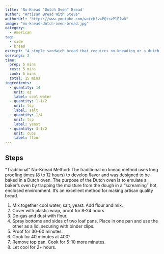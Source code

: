 ```yaml
---
title: 'No-Knead "Dutch Oven" Bread'
author: "Artisan Bread With Steve"
authorUrl: "https://www.youtube.com/watch?v=PQtsvPlE7w8"
image: "no-knead-dutch-oven-bread.jpg"
category:
  - American
tag:
  - side
  - bread
excerpt: "A simple sandwich bread that requires no kneading or a dutch oven, but cooks like you used one."
servings: 2
time:
  prep: 5 mins
  rest: 5 mins
  cook: 5 mins
  total: 15 mins
ingredients:
  - quantity: 14
    unit: oz
    label: cool water
  - quantity: 1-1/2
    unit: tsp
    label: salt
  - quantity: 1/4
    unit: tsp
    label: yeast
  - quantity: 3-1/2
    unit: cups
    label: flour
---
```


## Steps

“Traditional” No-Knead Method: The traditional no knead method uses long proofing times (8 to 12 hours) to develop flavor and was designed to be baked in a Dutch oven. The purpose of the Dutch oven is to emulate a baker’s oven by trapping the moisture from the dough in a “screaming” hot, enclosed environment. It’s an excellent method for making artisan quality bread.

1. Mix together cool water, salt, yeast. Add flour and mix.
2. Cover with plastic wrap, proof for 8-24 hours.
3. De-gas and dust with flour.
4. Spray bottoms and sides of two loaf pans. Place in one pan and use the other as a lid, securing with binder clips.
5. Proof for 30-60 minutes.
6. Cook for 40 minutes at 400°.
7. Remove top pan. Cook for 5-10 more minutes.
8. Let cool for 2+ hours.
